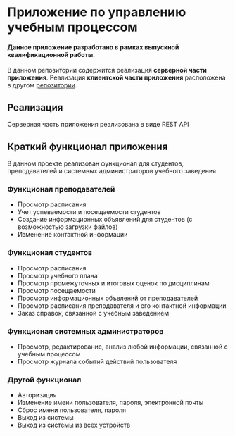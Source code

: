 # Приложение по управлению учебным процессом

#### Данное приложение разработано в рамках выпускной квалификационной работы.
В данном репозитории содержится реализация __серверной части приложения__.
Реализация __клиентской части приложения__ расположена в другом [репозитории](https://github.com/vkorootaev1/ems-front).
## Реализация
Серверная часть приложения реализована в виде REST API 
## Краткий функционал приложения
В данном проекте реализован функционал для студентов, преподавателей и системных администраторов учебного заведения
### Функционал преподавателей
- Просмотр расписания
- Учет успеваемости и посещаемости студентов
- Создание информационных объявлений для студентов (с возможностью загрузки файлов)
- Изменение контактной информации
### Функционал студентов
- Просмотр расписания
- Просмотр учебного плана
- Просмотр промежуточных и итоговых оценок по дисциплинам
- Просмотр посещаемости
- Просмотр информационных объвлений от преподавателей
- Просмотр расписания преподавателя и его контактной информации
- Заказ справок, связанной с учебным заведением
### Функционал системных администраторов
- Просмотр, редактирование, анализ любой информации, связанной с учебным процессом
- Просмотр журнала событий действий пользователя
### Другой функционал
- Авторизация
- Изменение имени пользователя, пароля, электронной почты
- Сброс имени пользователя, пароля
- Выход из системы
- Выход из системы из всех устройств
